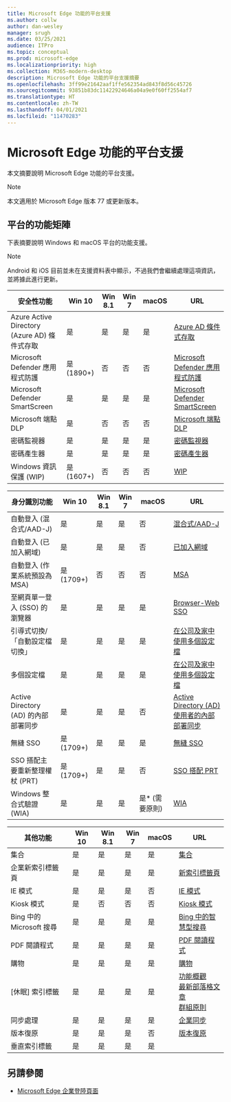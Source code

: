 ```yaml
---
title: Microsoft Edge 功能的平台支援
ms.author: collw
author: dan-wesley
manager: srugh
ms.date: 03/25/2021
audience: ITPro
ms.topic: conceptual
ms.prod: microsoft-edge
ms.localizationpriority: high
ms.collection: M365-modern-desktop
description: Microsoft Edge 功能的平台支援摘要
ms.openlocfilehash: 3ff99e21642aaf1ffe562354ad843f8d56c45726
ms.sourcegitcommit: 93851b83dc11422924646a04a9e0f60ff2554af7
ms.translationtype: HT
ms.contentlocale: zh-TW
ms.lasthandoff: 04/01/2021
ms.locfileid: "11470283"
---
```

# <a name="platform-support-for-microsoft-edge-features"></a>Microsoft Edge 功能的平台支援

本文摘要說明 Microsoft Edge 功能的平台支援。

> [!NOTE]
> 本文適用於 Microsoft Edge 版本 77 或更新版本。

## <a name="feature-matrix-for-platforms"></a>平台的功能矩陣

下表摘要說明 Windows 和 macOS 平台的功能支援。

> [!NOTE]
> Android 和 iOS 目前並未在支援資料表中顯示，不過我們會繼續處理這項資訊，並將據此進行更新。

| 安全性功能 |Win 10|Win 8.1|Win 7|macOS|URL|
|--------|-------|--------|-----|-------|---|
|Azure Active Directory (Azure AD) 條件式存取|是|是|是|是|[Azure AD 條件式存取](https://docs.microsoft.com/deployedge/ms-edge-security-conditional-access#accessing-conditional-access-protected-resources-in-microsoft-edge)|
|Microsoft Defender 應用程式防護|是 (1890+) |否|否|否|[Microsoft Defender 應用程式防護](https://docs.microsoft.com/deployedge/microsoft-edge-security-windows-defender-application-guard) |
|Microsoft Defender SmartScreen|是|是|是|是|[Microsoft Defender SmartScreen](https://docs.microsoft.com/deployedge/microsoft-edge-security-smartscreen) |
|Microsoft 端點 DLP|是|否|否|否|[Microsoft 端點 DLP](https://docs.microsoft.com/deployedge/microsoft-edge-security-dlp#microsoft-endpoint-data-loss-prevention-endpoint-dlp)|
|密碼監視器|是|是|是|是|[密碼監視器](https://blogs.windows.com/msedgedev/2021/01/21/edge-88-privacy/)|
|密碼產生器|是|是|是|是 |[密碼產生器](https://blogs.windows.com/msedgedev/2021/01/21/edge-88-privacy/)|
|Windows 資訊保護 (WIP)|是 (1607+) |否|否|否|[WIP](https://docs.microsoft.com/deployedge/microsoft-edge-security-windows-information-protection#system-requirements)|


|身分識別功能| Win 10 | Win 8.1 | Win 7 | macOS | URL |
|--|--|--|--|--|--|
|自動登入 (混合式/AAD-J)|是|是|是|否|[混合式/AAD-J](https://docs.microsoft.com/deployedge/microsoft-edge-security-identity#automatic-sign-in)|
|自動登入 (已加入網域) |是|是|是| 否|[已加入網域](https://docs.microsoft.com/deployedge/microsoft-edge-security-identity#automatic-sign-in)|
|自動登入 (作業系統預設為 MSA) |是 (1709+) |否|否|否|[MSA](https://docs.microsoft.com/deployedge/microsoft-edge-security-identity#automatic-sign-in)|
|至網頁單一登入 (SSO) 的瀏覽器|是|是|是|是|[Browser-Web SSO](https://www.microsoft.com/microsoft-365/roadmap?featureid=66332)|
|引導式切換/「自動設定檔切換」|是|是|是|是|[在公司及家中使用多個設定檔](https://blogs.windows.com/msedgedev/2020/04/30/automatic-profile-switching/) |
|多個設定檔|是|是|是|是|[在公司及家中使用多個設定檔](https://blogs.windows.com/msedgedev/2020/04/30/automatic-profile-switching/) |
|Active Directory (AD) 的內部部署同步 |是|是|是|否|[Active Directory (AD) 使用者的內部部署同步](https://docs.microsoft.com/deployedge/microsoft-edge-on-premises-sync) |
|無縫 SSO|是 (1709+) |是|是|是|[無縫 SSO](https://docs.microsoft.com/deployedge/microsoft-edge-security-identity#seamless-sso)|
|SSO 搭配主要重新整理權杖 (PRT)|是 (1709+) |是|是|否|[SSO 搭配 PRT](https://docs.microsoft.com/deployedge/microsoft-edge-security-identity#sso-with-primary-refresh-token-prt)|
|Windows 整合式驗證 (WIA)|是|是|是|是* (需要原則) |[WIA](https://docs.microsoft.com/deployedge/microsoft-edge-security-identity#windows-integrated-authentication-wia)|

|其他功能|Win 10|Win 8.1|Win 7|macOS|URL|
|--------|-------|--------|-----|-------|---|
|集合|是|是|是|是|[集合](https://blogs.windows.com/msedgedev/2019/12/09/improvements-collections-sync-microsoft-edge/) |
|企業新索引標籤頁|是|是|是|是|[新索引標籤頁](https://blogs.windows.com/msedgedev/2020/10/29/enterprise-new-tab-page-my-feed/) |
|IE 模式|是|是|是|否|[IE 模式](https://docs.microsoft.com/deployedge/edge-ie-mode#prerequisites)|
|Kiosk 模式|是|否|否|否|[Kiosk 模式](https://docs.microsoft.com/deployedge/microsoft-edge-configure-kiosk-mode)|
|Bing 中的 Microsoft 搜尋|是|是|是|是|[Bing 中的智慧型搜尋](https://www.microsoft.com/edge/business/intelligent-search-with-bing) |
|PDF 閱讀程式|是|是|是|是|[PDF 閱讀程式](https://docs.microsoft.com/deployedge/microsoft-edge-pdf) |
|購物|是|是|是|是|[購物](https://techcommunity.microsoft.com/t5/articles/introducing-shopping-with-microsoft-edge/m-p/1870080) |
|[休眠] 索引標籤|是|是|是|是|[功能概觀](https://docs.microsoft.com/deployedge/microsoft-edge-relnote-stable-channel)<br>[最新部落格文章](https://blogs.windows.com/msedgedev/2021/03/04/edge-89-performance/)<br>[群組原則](https://docs.microsoft.com/deployedge/microsoft-edge-policies#sleeping-tabs-settings)|
|同步處理|是|是|是|是| [企業同步](https://docs.microsoft.com/deployedge/microsoft-edge-enterprise-sync) |
|版本復原|是|是|是|否|[版本復原](https://docs.microsoft.com/deployedge/edge-learnmore-rollback) |
|垂直索引標籤|是|是|是|是| |

## <a name="see-also"></a>另請參閱

- [Microsoft Edge 企業登陸頁面](https://aka.ms/EdgeEnterprise)